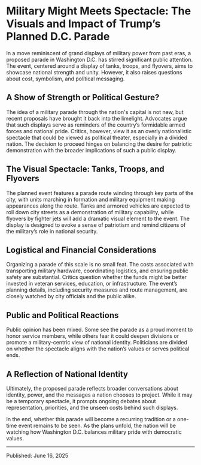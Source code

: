 # Military Might Meets Spectacle: The Visuals and Impact of Trump’s Planned D.C. Parade

In a move reminiscent of grand displays of military power from past eras, a proposed parade in Washington D.C. has stirred significant public attention. The event, centered around a display of tanks, troops, and flyovers, aims to showcase national strength and unity. However, it also raises questions about cost, symbolism, and political messaging.

## A Show of Strength or Political Gesture?

The idea of a military parade through the nation's capital is not new, but recent proposals have brought it back into the limelight. Advocates argue that such displays serve as reminders of the country’s formidable armed forces and national pride. Critics, however, view it as an overly nationalistic spectacle that could be viewed as political theater, especially in a divided nation. The decision to proceed hinges on balancing the desire for patriotic demonstration with the broader implications of such a public display.

## The Visual Spectacle: Tanks, Troops, and Flyovers

The planned event features a parade route winding through key parts of the city, with units marching in formation and military equipment making appearances along the route. Tanks and armored vehicles are expected to roll down city streets as a demonstration of military capability, while flyovers by fighter jets will add a dramatic visual element to the event. The display is designed to evoke a sense of patriotism and remind citizens of the military’s role in national security.

## Logistical and Financial Considerations

Organizing a parade of this scale is no small feat. The costs associated with transporting military hardware, coordinating logistics, and ensuring public safety are substantial. Critics question whether the funds might be better invested in veteran services, education, or infrastructure. The event’s planning details, including security measures and route management, are closely watched by city officials and the public alike.

## Public and Political Reactions

Public opinion has been mixed. Some see the parade as a proud moment to honor service members, while others fear it could deepen divisions or promote a military-centric view of national identity. Politicians are divided on whether the spectacle aligns with the nation’s values or serves political ends.

## A Reflection of National Identity

Ultimately, the proposed parade reflects broader conversations about identity, power, and the messages a nation chooses to project. While it may be a temporary spectacle, it prompts ongoing debates about representation, priorities, and the unseen costs behind such displays.

In the end, whether this parade will become a recurring tradition or a one-time event remains to be seen. As the plans unfold, the nation will be watching how Washington D.C. balances military pride with democratic values.

---

Published: June 16, 2025
